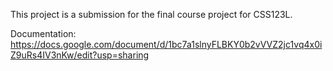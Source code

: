 This project is a submission for the final course project for CSS123L.

Documentation:
https://docs.google.com/document/d/1bc7a1slnyFLBKY0b2vVVZ2jc1vq4x0iZ9uRs4IV3nKw/edit?usp=sharing
